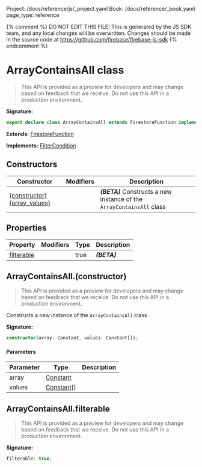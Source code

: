 Project: /docs/reference/js/_project.yaml
Book: /docs/reference/_book.yaml
page_type: reference

{% comment %}
DO NOT EDIT THIS FILE!
This is generated by the JS SDK team, and any local changes will be
overwritten. Changes should be made in the source code at
https://github.com/firebase/firebase-js-sdk
{% endcomment %}

# ArrayContainsAll class
> This API is provided as a preview for developers and may change based on feedback that we receive. Do not use this API in a production environment.
> 


<b>Signature:</b>

```typescript
export declare class ArrayContainsAll extends FirestoreFunction implements FilterCondition 
```
<b>Extends:</b> [FirestoreFunction](./firestore_lite.firestorefunction.md#firestorefunction_class)

<b>Implements:</b> [FilterCondition](./firestore_lite.filtercondition.md#filtercondition_interface)

## Constructors

|  Constructor | Modifiers | Description |
|  --- | --- | --- |
|  [(constructor)(array, values)](./firestore_lite.arraycontainsall.md#arraycontainsallconstructor) |  | <b><i>(BETA)</i></b> Constructs a new instance of the <code>ArrayContainsAll</code> class |

## Properties

|  Property | Modifiers | Type | Description |
|  --- | --- | --- | --- |
|  [filterable](./firestore_lite.arraycontainsall.md#arraycontainsallfilterable) |  | true | <b><i>(BETA)</i></b> |

## ArrayContainsAll.(constructor)

> This API is provided as a preview for developers and may change based on feedback that we receive. Do not use this API in a production environment.
> 

Constructs a new instance of the `ArrayContainsAll` class

<b>Signature:</b>

```typescript
constructor(array: Constant, values: Constant[]);
```

#### Parameters

|  Parameter | Type | Description |
|  --- | --- | --- |
|  array | [Constant](./firestore_lite.constant.md#constant_class) |  |
|  values | [Constant](./firestore_lite.constant.md#constant_class)<!-- -->\[\] |  |

## ArrayContainsAll.filterable

> This API is provided as a preview for developers and may change based on feedback that we receive. Do not use this API in a production environment.
> 

<b>Signature:</b>

```typescript
filterable: true;
```
